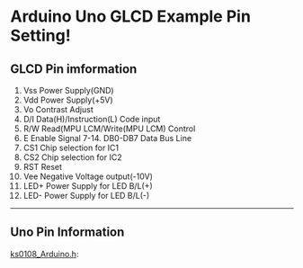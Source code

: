 Arduino Uno GLCD Example Pin Setting!
===================

GLCD Pin imformation
-------------

1. Vss Power Supply(GND)
2. Vdd Power Supply(+5V)
3. Vo Contrast Adjust
4. D/I Data(H)/Instruction(L) Code input
5. R/W Read(MPU LCM/Write(MPU LCM) Control
6. E Enable Signal
7-14. DB0-DB7 Data Bus Line
15. CS1 Chip selection for IC1
16. CS2 Chip selection for IC2
17. RST Reset
18. Vee Negative Voltage output(-10V)
19. LED+ Power Supply for LED B/L(+)
20. LED- Power Supply for LED B/L(-)

----------


Uno Pin Information
-------------
 [ks0108_Arduino.h][1]:

  [1]: https://github.com/JunHyeongJeon/Glcd/blob/master/GLCD_Arduino_Uno/ks0108_Arduino.h

